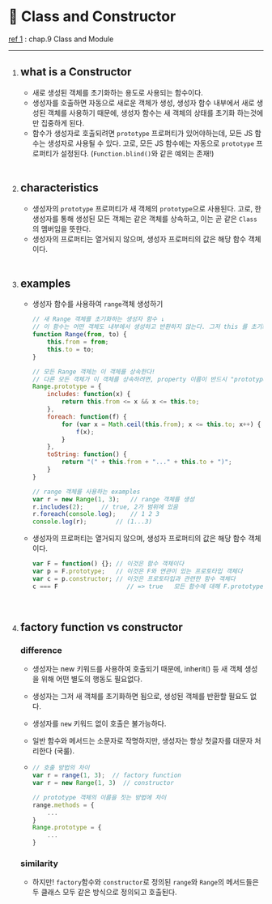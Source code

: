 # 🎺 Class and Constructor

[ref 1](https://www.oreilly.com/library/view/javascript-the-definitive/9781449393854/) : chap.9 Class and Module

___

1. ## what is a Constructor

   - 새로 생성된 객체를 초기화하는 용도로 사용되는 함수이다.
   - 생성자를 호출하면 자동으로 새로운 객체가 생성, 생성자 함수 내부에서 새로 생성된 객체를 사용하기 때문에,
     생성자 함수는 새 객체의 상태를 초기화 하는것에만 집중하게 된다.
   - 함수가 생성자로 호출되려면 `prototype` 프로퍼티가 있어야하는데,
     모든 JS 함수는 생성자로 사용될 수 있다.
     고로, 모든 JS 함수에는 자동으로 `prototype` 프로퍼티가 설정된다. (`Function.blind()`와 같은 예외는 존재!)

   <br>

2. ## characteristics

   - 생성자의 `prototype` 프로퍼티가 새 객체의 `prototype`으로 사용된다.
     고로, 한 생성자를 통해 생성된 모든 객체는 같은 객체를 상속하고, 이는 곧 같은 `Class`의 멤버임을 뜻한다.
   - 생성자의 프로퍼티는 열거되지 않으며, 생성자 프로퍼티의 값은 해당 함수 객체이다. 

   <br>

3. ## examples

   - 생성자 함수를 사용하여 `range`객체 생성하기

     ```javascript
     // 새 Range 객체를 초기화하는 생성자 함수 ↓
     // 이 함수는 어떤 객체도 내부에서 생성하고 반환하지 않는다. 그저 this 를 초기화 할 뿐..
     function Range(from, to) {
         this.from = from;
         this.to = to;
     }
     
     // 모든 Range 객체는 이 객체를 상속한다!
     // 다른 모든 객체가 이 객체를 상속하려면, property 이름이 반드시 "prototype" 이어야한다.
     Range.prototype = {
         includes: function(x) {
             return this.from <= x && x <= this.to;
         },
         foreach: function(f) {
             for (var x = Math.ceil(this.from); x <= this.to; x++) {
                 f(x);
             }
         },
         toString: function() {
             return "(" + this.from + "..." + this.to + ")";
         }
     }
     
     // range 객체를 사용하는 examples
     var r = new Range(1, 3);	// range 객체를 생성
     r.includes(2);		// true, 2가 범위에 있음
     r.foreach(console.log);	// 1 2 3
     console.log(r);		// (1...3)
     ```

   - 생성자의 프로퍼티는 열거되지 않으며, 생성자 프로퍼티의 값은 해당 함수 객체이다.

     ```javascript
     var F = function() {};	// 이것은 함수 객체이다
     var p = F.prototype;	// 이것은 F와 연관이 있는 프로토타입 객체다
     var c = p.constructor;	// 이것은 프로토타입과 관련한 함수 객체다
     c === F				   // => true   모든 함수에 대해 F.prototype.constructor === F 이다
     ```

   <br>

4. ## factory function vs constructor

   ### difference

   - 생성자는 new 키워드를 사용하여 호출되기 때문에, inherit() 등 새 객체 생성을 위해 어떤 별도의 행동도 필요없다.
   - 생성자는 그저 새 객체를 초기화하면 됨으로, 생성된 객체를 반환할 필요도 없다.
   - 생성자를 `new` 키워드 없이 호출은 불가능하다.
   - 일반 함수와 메서드는 소문자로 작명하지만, 생성자는 항상 첫글자를 대문자 처리한다 (국룰).

   - ```javascript
     // 호출 방법의 차이
     var r = range(1, 3);  // factory function
     var r = new Range(1, 3)  // constructor
     
     // prototype 객체의 이름을 짓는 방법에 차이
     range.methods = {
         ...
     }
     Range.prototype = {
         ...
     }
     ```

   ### similarity

   - 하지만!
     `factory`함수와 `constructor`로 정의된 `range`와 `Range`의 메서드들은 두 클래스 모두 같은 방식으로 정의되고 호출된다.